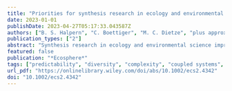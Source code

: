 ```yaml
---
title: "Priorities for synthesis research in ecology and environmental science"
date: 2023-01-01
publishDate: 2023-04-27T05:17:33.043587Z
authors: ["B. S. Halpern", "C. Boettiger", "M. C. Dietze", "plus approx. 100 others including", "J. D. Tonkin"]
publication_types: ["2"]
abstract: "Synthesis research in ecology and environmental science improves understanding, advances theory, identifies research priorities, and supports management strategies by linking data, ideas, and tools. Accelerating environmental challenges increases the need to focus synthesis science on the most pressing questions. To leverage input from the broader research community, we convened a virtual workshop with participants from many countries and disciplines to examine how and where synthesis can address key questions and themes in ecology and environmental science in the coming decade. Seven priority research topics emerged: (1) diversity, equity, inclusion, and justice (DEIJ), (2) human and natural systems, (3) actionable and use-inspired science, (4) scale, (5) generality, (6) complexity and resilience, and (7) predictability. Additionally, two issues regarding the general practice of synthesis emerged: the need for increased participant diversity and inclusive research practices; and increased and improved data flow, access, and skill-building. These topics and practices provide a strategic vision for future synthesis in ecology and environmental science."
featured: false
publication: "*Ecosphere*"
tags: ["predictability", "diversity", "complexity", "coupled systems", "ecological scale", "justice", "use-inspired science"]
url_pdf: "https://onlinelibrary.wiley.com/doi/abs/10.1002/ecs2.4342"
doi: "10.1002/ecs2.4342"
---
```


